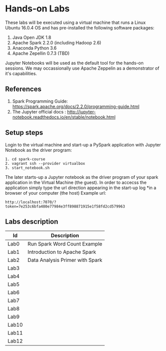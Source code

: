 
# Hands-on Labs

These labs will be executed using a virtual machine that runs a Linux Ubuntu 16.0.4 OS and has pre-installed the following software packages:

1. Java Open JDK 1.8
2. Apache Spark 2.2.0 (including Hadoop 2.6)
3. Anaconda Python 3.6
4. Apache Zepellin 0.7.3 (TBD)

Jupyter Notebooks will be used as the default tool for the hands-on sessions. We may occassionally use Apache Zeppelin as a demonstrator of it's capabilities.

## References

1. Spark Programming Guide: https://spark.apache.org/docs/2.2.0/programming-guide.html
2. The Jupyter official docs : http://jupyter-notebook.readthedocs.io/en/stable/notebook.html

## Setup steps

Login to the virtual machine and start-up a PySpark application with Jupyter Notebook as the driver program: 

```
1. cd spark-course
2. vagrant ssh --provider virtualbox
3. start_notebook.sh
```

The later starts-up a Jupyter notebook as the driver program of your spark application in the Virtual Machine (the guest).
In order to accecss the application simply type the url direction appearing in the start-up log *in a browser of your computer (the host)
Example url:
```
http://localhost:7070/?token=7e253c6bfa480e77984e3ff898871915e1f58fd2cd579963
```

## Labs description

|Id|Description|
|--|-----------|
|Lab0 | Run Spark Word Count Example   |
|Lab1 | Introduction to Apache Spark |
|Lab2 | Data Analysis Primer with Spark |
|Lab3 | |
|Lab4 | |
|Lab5 | |
|Lab6 | |
|Lab7 | |
|Lab8 | |
|Lab9 | |
|Lab10| |
|Lab11| |
|Lab12| |
